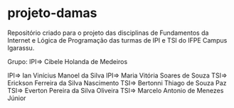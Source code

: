 # projeto-damas

Repositório criado para o projeto das disciplinas de Fundamentos da Internet e Lógica de Programação das turmas de IPI e TSI do IFPE Campus Igarassu.

Grupo:
IPI=> Cibele Holanda de Medeiros

IPI=> Ian Vinícius Manoel da Silva
IPI=> Maria Vitória Soares de Souza
TSI=> Erickson Ferreira da Silva Nascimento
TSI=> Bertonni Thiago de Souza Paz
TSI=> Everton Pereira da Silva Oliveira
TSI=> Marcelo Antonio de Menezes Júnior
